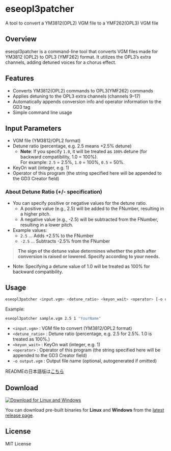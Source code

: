 # eseopl3patcher

A tool to convert a YM3812(OPL2) VGM file to a YMF262(OPL3) VGM file

## Overview

eseopl3patcher is a command-line tool that converts VGM files made for YM3812 (OPL2) to OPL3 (YMF262) format. It utilizes the OPL3’s extra channels, adding detuned voices for a chorus effect.

## Features

- Converts YM3812(OPL2) commands to OPL3(YMF262) commands
- Applies detuning to the OPL3 extra channels (channels 9–17)
- Automatically appends conversion info and operator information to the GD3 tag
- Simple command line usage

## Input Parameters

- VGM file (YM3812/OPL2 format)
- Detune ratio (percentage, e.g. 2.5 means +2.5% detune)
    - **Note**: If you specify `1.0`, it will be treated as `100%` detune (for backward compatibility, 1.0 = 100%).  
      For example: `2.5` = 2.5%, `1.0` = 100%, `0.5` = 50%.
- KeyOn wait (integer, e.g. 1)
- Operator of this program (the string specified here will be appended to the GD3 Creator field)

### About Detune Ratio (+/- specification)

- You can specify positive or negative values for the detune ratio.
    - A positive value (e.g., 2.5) will be added to the FNumber, resulting in a higher pitch.
    - A negative value (e.g., -2.5) will be subtracted from the FNumber, resulting in a lower pitch.
- Example values:
    - `2.5` … Adds +2.5% to the FNumber
    - `-2.5` … Subtracts -2.5% from the FNumber

> **The sign of the detune value determines whether the pitch after conversion is raised or lowered. Specify according to your needs.**

- Note: Specifying a detune value of 1.0 will be treated as 100% for backward compatibility.

## Usage

```sh
eseopl3patcher <input.vgm> <detune_ratio> <keyon_wait> <operator> [-o output.vgm]
```

Example:
```sh
eseopl3patcher sample.vgm 2.5 1 "YourName"
```

- `<input.vgm>` : VGM file to convert (YM3812/OPL2 format)
- `<detune_ratio>` : Detune ratio (percentage, e.g. 2.5 for 2.5%. 1.0 is treated as 100%.)
- `<keyon_wait>` : KeyOn wait (integer, e.g. 1)
- `<operator>` : Operator of this program (the string specified here will be appended to the GD3 Creator field)
- `-o output.vgm` : Output file name (optional, autogenerated if omitted)

READMEの日本語版は[こちら ](https://github.com/emef2247/eseopl3patcher/blob/main/README.ja.md#使い方) 

## Download

[![Download for Linux and Windows](https://img.shields.io/github/v/release/emef2247/eseopl3patcher?label=Download%20latest%20release)](https://github.com/emef2247/eseopl3patcher/releases/latest)

You can download pre-built binaries for **Linux** and **Windows** from the [latest release page](https://github.com/emef2247/eseopl3patcher/releases/latest).

## License

MIT License
